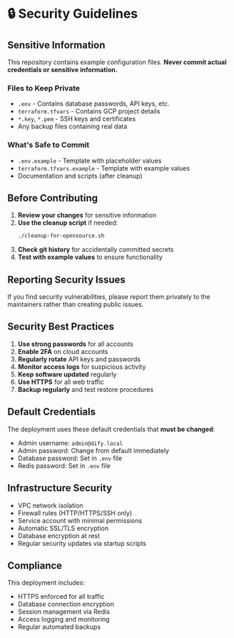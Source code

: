 # 🔒 Security Guidelines

## Sensitive Information

This repository contains example configuration files. **Never commit actual credentials or sensitive information.**

### Files to Keep Private

- `.env` - Contains database passwords, API keys, etc.
- `terraform.tfvars` - Contains GCP project details
- `*.key`, `*.pem` - SSH keys and certificates
- Any backup files containing real data

### What's Safe to Commit

- `.env.example` - Template with placeholder values
- `terraform.tfvars.example` - Template with example values
- Documentation and scripts (after cleanup)

## Before Contributing

1. **Review your changes** for sensitive information
2. **Use the cleanup script** if needed:
   ```bash
   ./cleanup-for-opensource.sh
   ```
3. **Check git history** for accidentally committed secrets
4. **Test with example values** to ensure functionality

## Reporting Security Issues

If you find security vulnerabilities, please report them privately to the maintainers rather than creating public issues.

## Security Best Practices

1. **Use strong passwords** for all accounts
2. **Enable 2FA** on cloud accounts
3. **Regularly rotate** API keys and passwords
4. **Monitor access logs** for suspicious activity
5. **Keep software updated** regularly
6. **Use HTTPS** for all web traffic
7. **Backup regularly** and test restore procedures

## Default Credentials

The deployment uses these default credentials that **must be changed**:

- Admin username: `admin@dify.local`
- Admin password: Change from default immediately
- Database password: Set in `.env` file
- Redis password: Set in `.env` file

## Infrastructure Security

- VPC network isolation
- Firewall rules (HTTP/HTTPS/SSH only)
- Service account with minimal permissions
- Automatic SSL/TLS encryption
- Database encryption at rest
- Regular security updates via startup scripts

## Compliance

This deployment includes:

- HTTPS enforced for all traffic
- Database connection encryption
- Session management via Redis
- Access logging and monitoring
- Regular automated backups
